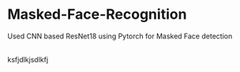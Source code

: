 # Masked-Face-Recognition
Used CNN based ResNet18 using Pytorch for Masked Face detection

<br>
ksfjdlkjsdlkfj
</br>
